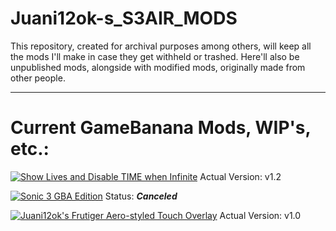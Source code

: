 # Juani12ok-s_S3AIR_MODS
This repository, created for archival purposes among others, will keep all the mods I'll make in case they get withheld or trashed. Here'll also be unpublished mods, alongside with modified mods, originally made from other people.

***

# Current GameBanana Mods, WIP's, etc.:

[![Show Lives and Disable TIME when Infinite](https://gamebanana.com/mods/embeddables/561987?type=large)](https://gamebanana.com/mods/561987)
Actual Version: v1.2

[![Sonic 3 GBA Edition](https://gamebanana.com/wips/embeddables/77822?type=large)](https://gamebanana.com/wips/77822)
Status: ***Canceled***

[![Juani12ok's Frutiger Aero-styled Touch Overlay](https://raw.githubusercontent.com/Juani12ok/Non-Trash-Stuff/refs/heads/discord-and-gb/images.gamebanana.com/static/img/mascots/detective.png)](https://gamebanana.com/mods/563995)
Actual Version: v1.0